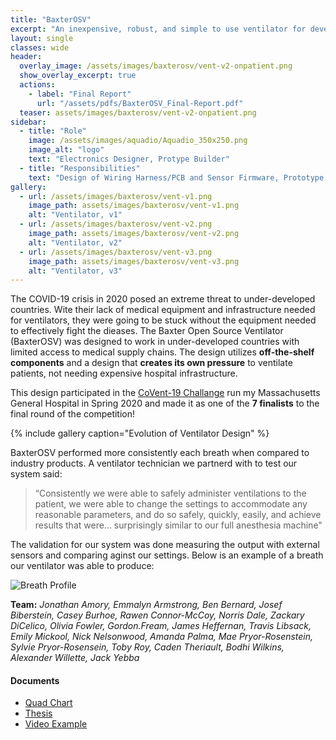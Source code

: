 ```yaml
---
title: "BaxterOSV"
excerpt: "An inexpensive, robust, and simple to use ventilator for developing countries during COVID-19 outbreak in 2020"
layout: single
classes: wide
header:
  overlay_image: /assets/images/baxterosv/vent-v2-onpatient.png
  show_overlay_excerpt: true
  actions:
    - label: "Final Report"
      url: "/assets/pdfs/BaxterOSV_Final-Report.pdf"
  teaser: assets/images/baxterosv/vent-v2-onpatient.png
sidebar:
  - title: "Role"
    image: /assets/images/aquadio/Aquadio_350x250.png
    image_alt: "logo"
    text: "Electronics Designer, Protype Builder"
  - title: "Responsibilities"
    text: "Design of Wiring Harness/PCB and Sensor Firmware, Prototype Assembler & Debugger"
gallery:
  - url: /assets/images/baxterosv/vent-v1.png
    image_path: assets/images/baxterosv/vent-v1.png
    alt: "Ventilator, v1"
  - url: /assets/images/baxterosv/vent-v2.png
    image_path: assets/images/baxterosv/vent-v2.png
    alt: "Ventilator, v2"
  - url: /assets/images/baxterosv/vent-v3.png
    image_path: assets/images/baxterosv/vent-v3.png
    alt: "Ventilator, v3"
---
```


The COVID-19 crisis in 2020 posed an extreme threat to under-developed countries. Wite their lack of medical equipment and infrastructure needed for ventilators, they were going to be stuck without the equipment needed to effectively fight the dieases. The Baxter Open Source Ventilator (BaxterOSV) was designed to work in under-developed countries with limited access to medical supply chains. The design utilizes **off-the-shelf components** and a design that **creates its own pressure** to ventilate patients, not needing expensive hospital infrastructure.

This design participated in the [CoVent-19 Challange](https://www.coventchallenge.com/) run my Massachusetts General Hospital in Spring 2020 and made it as one of the **7 finalists** to the final round of the competition!

{% include gallery caption="Evolution of Ventilator Design" %}

BaxterOSV performed more consistently each breath when compared to industry products. A ventilator technician we partnerd with to test our system said:

> “Consistently we were able to safely administer ventilations to the patient, we were able to change the settings to accommodate any reasonable parameters, and do so safely, quickly, easily, and achieve results that were... surprisingly similar to our full anesthesia machine"

The validation for our system was done measuring the output with external sensors and comparing aginst our settings. Below is an example of a breath our ventilator was able to produce:

![Breath Profile]({{site.baseurl}}/assets/images/baxterosv/breath_graphs.png "Pressure, Volume, and Flow from our ventilator")

**Team:** *Jonathan Amory, Emmalyn Armstrong, Ben Bernard, Josef Biberstein, Casey Burhoe, Rawen Connor-McCoy, Norris Dale, Zackary DiCelico, Olivia Fowler, Gordon.Fream, James Heffernan, Travis Libsack, Emily Mickool, Nick Nelsonwood, Amanda Palma, Mae Pryor-Rosenstein, Sylvie Pryor-Rosensein, Toby Roy, Caden Theriault, Bodhi Wilkins, Alexander Willette, Jack Yebba*

#### Documents
+ [Quad Chart]({{site.baseurl}}/assets/pdfs/quadcharts/BaxterOSV-Quad_Chart.pdf)<br>
+ [Thesis]({{site.baseurl}}/assets/pdfs/BaxterOSV_Final-Report.pdf)<br>
+ [Video Example]({{site.baseurl}}/assets/images/baxterosv/May23-Prototype.MOV) 